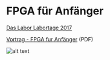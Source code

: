 # FPGA für Anfänger

[Das Labor Labortage 2017](https://wiki.das-labor.org/w/Labortage_2017)

[Vortrag - FPGA fur Anfänger](https://github.com/mongoq/FPGA_fuer_Anfaenger/raw/master/Labortage_2017_Vortrag.pdf) (PDF)

![alt text](https://s3-eu-west-1.amazonaws.com/popula/location/000050/thumbnail/das-labor-e-v-bochum_50740_175.png
 "Das Labor Logo")
